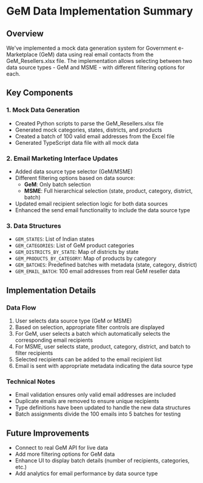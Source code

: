 # GeM Data Implementation Summary

## Overview
We've implemented a mock data generation system for Government e-Marketplace (GeM) data using real email contacts from the GeM_Resellers.xlsx file. The implementation allows selecting between two data source types - GeM and MSME - with different filtering options for each.

## Key Components

### 1. Mock Data Generation
- Created Python scripts to parse the GeM_Resellers.xlsx file
- Generated mock categories, states, districts, and products
- Created a batch of 100 valid email addresses from the Excel file
- Generated TypeScript data file with all mock data

### 2. Email Marketing Interface Updates
- Added data source type selector (GeM/MSME)
- Different filtering options based on data source:
  - **GeM**: Only batch selection
  - **MSME**: Full hierarchical selection (state, product, category, district, batch)
- Updated email recipient selection logic for both data sources
- Enhanced the send email functionality to include the data source type

### 3. Data Structures
- `GEM_STATES`: List of Indian states
- `GEM_CATEGORIES`: List of GeM product categories
- `GEM_DISTRICTS_BY_STATE`: Map of districts by state
- `GEM_PRODUCTS_BY_CATEGORY`: Map of products by category
- `GEM_BATCHES`: Predefined batches with metadata (state, category, district)
- `GEM_EMAIL_BATCH`: 100 email addresses from real GeM reseller data

## Implementation Details

### Data Flow
1. User selects data source type (GeM or MSME)
2. Based on selection, appropriate filter controls are displayed
3. For GeM, user selects a batch which automatically selects the corresponding email recipients
4. For MSME, user selects state, product, category, district, and batch to filter recipients
5. Selected recipients can be added to the email recipient list
6. Email is sent with appropriate metadata indicating the data source type

### Technical Notes
- Email validation ensures only valid email addresses are included
- Duplicate emails are removed to ensure unique recipients
- Type definitions have been updated to handle the new data structures
- Batch assignments divide the 100 emails into 5 batches for testing

## Future Improvements
- Connect to real GeM API for live data
- Add more filtering options for GeM data
- Enhance UI to display batch details (number of recipients, categories, etc.)
- Add analytics for email performance by data source type 